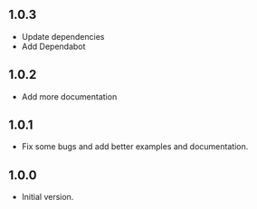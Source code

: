 ## 1.0.3

- Update dependencies
- Add Dependabot

## 1.0.2

- Add more documentation

## 1.0.1

- Fix some bugs and add better examples and documentation.

## 1.0.0

- Initial version.
